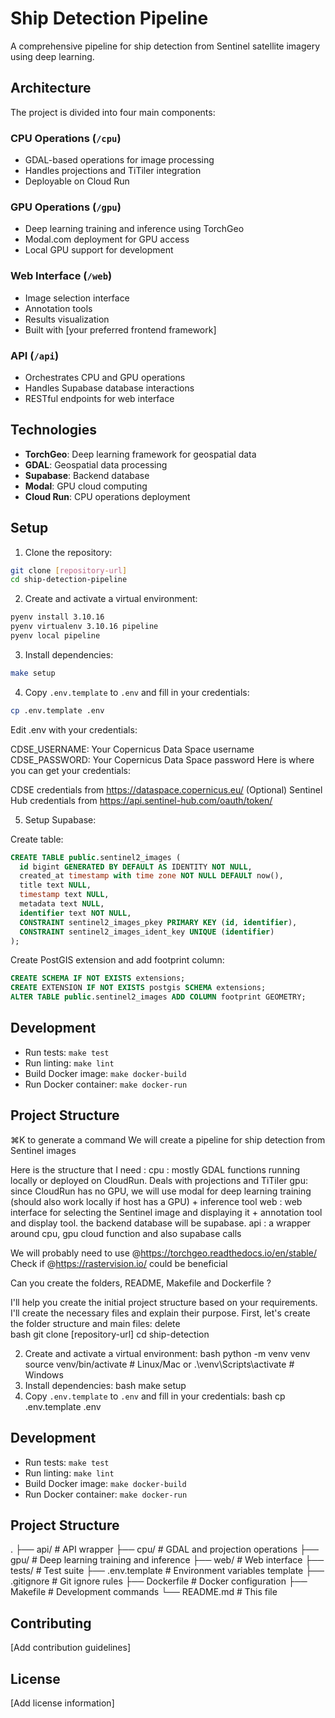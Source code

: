 # Ship Detection Pipeline

A comprehensive pipeline for ship detection from Sentinel satellite imagery using deep learning.

## Architecture

The project is divided into four main components:

### CPU Operations (`/cpu`)
- GDAL-based operations for image processing
- Handles projections and TiTiler integration
- Deployable on Cloud Run

### GPU Operations (`/gpu`)
- Deep learning training and inference using TorchGeo
- Modal.com deployment for GPU access
- Local GPU support for development

### Web Interface (`/web`)
- Image selection interface
- Annotation tools
- Results visualization
- Built with [your preferred frontend framework]

### API (`/api`)
- Orchestrates CPU and GPU operations
- Handles Supabase database interactions
- RESTful endpoints for web interface

## Technologies

- **TorchGeo**: Deep learning framework for geospatial data
- **GDAL**: Geospatial data processing
- **Supabase**: Backend database
- **Modal**: GPU cloud computing
- **Cloud Run**: CPU operations deployment

## Setup

1. Clone the repository:

```bash
git clone [repository-url]
cd ship-detection-pipeline
```

2. Create and activate a virtual environment:

```bash
pyenv install 3.10.16
pyenv virtualenv 3.10.16 pipeline
pyenv local pipeline
```

3. Install dependencies:

```bash
make setup
```

4. Copy `.env.template` to `.env` and fill in your credentials:

```bash
cp .env.template .env
```

Edit .env with your credentials:

CDSE_USERNAME: Your Copernicus Data Space username
CDSE_PASSWORD: Your Copernicus Data Space password
Here is where you can get your credentials:

CDSE credentials from https://dataspace.copernicus.eu/
(Optional) Sentinel Hub credentials from https://api.sentinel-hub.com/oauth/token/

5. Setup Supabase:

Create table:

```sql
CREATE TABLE public.sentinel2_images (
  id bigint GENERATED BY DEFAULT AS IDENTITY NOT NULL,
  created_at timestamp with time zone NOT NULL DEFAULT now(),
  title text NULL,
  timestamp text NULL,
  metadata text NULL,
  identifier text NOT NULL,
  CONSTRAINT sentinel2_images_pkey PRIMARY KEY (id, identifier),
  CONSTRAINT sentinel2_images_ident_key UNIQUE (identifier)
);
```

Create PostGIS extension and add footprint column:

```sql
CREATE SCHEMA IF NOT EXISTS extensions;
CREATE EXTENSION IF NOT EXISTS postgis SCHEMA extensions;
ALTER TABLE public.sentinel2_images ADD COLUMN footprint GEOMETRY;
```


## Development

- Run tests: `make test`
- Run linting: `make lint`
- Build Docker image: `make docker-build`
- Run Docker container: `make docker-run`

## Project Structure


⌘K to generate a command
We will create a pipeline for ship detection from Sentinel images

Here is the structure that I need :
cpu : mostly GDAL functions running locally or deployed on CloudRun. Deals with projections and TiTiler
gpu: since CloudRun has no GPU, we will use modal for deep learning training (should also work locally if host has a GPU) + inference tool
web : web interface for selecting the Sentinel image and displaying it + annotation tool and display tool.
the backend database will be supabase.
api : a wrapper around cpu, gpu cloud function and also supabase calls

We will probably need to use @https://torchgeo.readthedocs.io/en/stable/
Check if @https://rastervision.io/  could be beneficial

Can you create the folders, README, Makefile and Dockerfile ?


I'll help you create the initial project structure based on your requirements. I'll create the necessary files and explain their purpose.
First, let's create the folder structure and main files:
delete
\
bash
git clone [repository-url]
cd ship-detection

2. Create and activate a virtual environment:
bash
python -m venv venv
source venv/bin/activate # Linux/Mac
or
.\venv\Scripts\activate # Windows
3. Install dependencies:
bash
make setup
4. Copy `.env.template` to `.env` and fill in your credentials:
bash
cp .env.template .env

## Development

- Run tests: `make test`
- Run linting: `make lint`
- Build Docker image: `make docker-build`
- Run Docker container: `make docker-run`

## Project Structure
.
├── api/ # API wrapper
├── cpu/ # GDAL and projection operations
├── gpu/ # Deep learning training and inference
├── web/ # Web interface
├── tests/ # Test suite
├── .env.template # Environment variables template
├── .gitignore # Git ignore rules
├── Dockerfile # Docker configuration
├── Makefile # Development commands
└── README.md # This file


## Contributing

[Add contribution guidelines]

## License

[Add license information]
